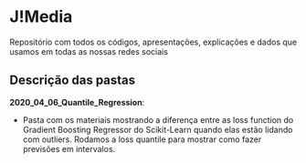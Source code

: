 # J!Media

Repositório com todos os códigos, apresentações, explicações e dados que usamos em todas as nossas redes sociais

## Descrição das pastas

**2020_04_06_Quantile_Regression**:
- Pasta com os materiais mostrando a diferença entre as loss function do Gradient Boosting Regressor do Scikit-Learn quando elas estão lidando com outliers. Rodamos a loss quantile para mostrar como fazer previsões em intervalos.